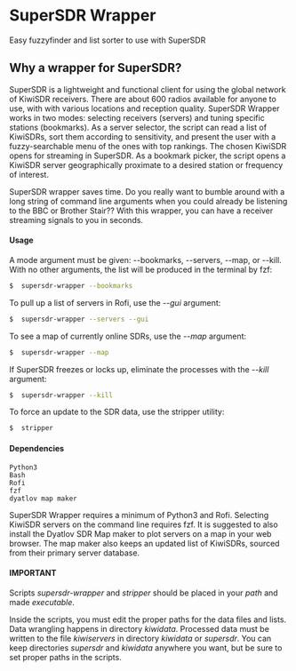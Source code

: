 # SuperSDR  Wrapper
Easy fuzzyfinder and list sorter to use with SuperSDR

## Why a wrapper for SuperSDR?
SuperSDR is a lightweight and functional client for using the global network of KiwiSDR receivers. There are about 600 radios available for anyone to use, with with various locations and reception quality. SuperSDR Wrapper works in two modes: selecting receivers (servers) and tuning specific stations (bookmarks).  As a server selector, the script can read a list of KiwiSDRs, sort them according to sensitivity, and present the user with a fuzzy-searchable menu of the ones with top rankings. The chosen KiwiSDR opens for streaming in SuperSDR. As a bookmark picker, the script opens a KiwiSDR server geographically proximate to a desired station or frequency of interest.

SuperSDR wrapper saves time. Do you really want to bumble around with a long string of command line arguments when you could already be listening to the BBC or Brother Stair?? With this wrapper, you can have a receiver streaming signals to you in seconds.

#### Usage

A mode argument must be given: --bookmarks, --servers, --map, or --kill. With no other arguments, the list will be produced in the terminal by fzf:
```bash
$  supersdr-wrapper --bookmarks
```

To pull up a list of servers in Rofi, use the _--gui_ argument:
```bash
$  supersdr-wrapper --servers --gui
```

To see a map of currently online SDRs, use the _--map_ argument:
```bash
$  supersdr-wrapper --map
```

If SuperSDR freezes or locks up, eliminate the processes with the _--kill_ argument:
```bash
$  supersdr-wrapper --kill
```

To force an update to the SDR data, use the stripper utility:
```bash
$  stripper
```

#### Dependencies

```
Python3
Bash
Rofi
fzf
dyatlov map maker
```

SuperSDR Wrapper requires a minimum of Python3 and Rofi. Selecting KiwiSDR servers on the command line requires fzf. It is suggested to also install the Dyatlov SDR Map maker to plot servers on a map in your web browser. The map maker also keeps an updated list of KiwiSDRs, sourced from their primary server database.

#### IMPORTANT
Scripts _supersdr-wrapper_ and _stripper_ should be placed in your *path* and made *executable*.

Inside the scripts, you must edit the proper paths for the data files and lists. Data wrangling happens in directory _kiwidata_. Processed data must be written to the file _kiwiservers_ in directory _kiwidata_ or _supersdr_. You can keep directories _supersdr_ and _kiwidata_ anywhere you want, but be sure to set proper paths in the scripts.
